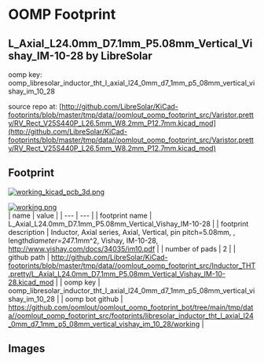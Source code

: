 # OOMP Footprint  
## L_Axial_L24.0mm_D7.1mm_P5.08mm_Vertical_Vishay_IM-10-28  by LibreSolar  
  
oomp key: oomp_libresolar_inductor_tht_l_axial_l24_0mm_d7_1mm_p5_08mm_vertical_vishay_im_10_28  
  
source repo at: [http://github.com/LibreSolar/KiCad-footprints/blob/master/tmp/data//oomlout_oomp_footprint_src/Varistor.pretty/RV_Rect_V25S440P_L26.5mm_W8.2mm_P12.7mm.kicad_mod](http://github.com/LibreSolar/KiCad-footprints/blob/master/tmp/data//oomlout_oomp_footprint_src/Varistor.pretty/RV_Rect_V25S440P_L26.5mm_W8.2mm_P12.7mm.kicad_mod)  
## Footprint  
  
[![working_kicad_pcb_3d.png](working_kicad_pcb_3d_600.png)](working_kicad_pcb_3d.png)  
  
[![working.png](working_600.png)](working.png)  
| name | value | 
| --- | --- | 
| footprint name | L_Axial_L24.0mm_D7.1mm_P5.08mm_Vertical_Vishay_IM-10-28 | 
| footprint description | Inductor, Axial series, Axial, Vertical, pin pitch=5.08mm, , length*diameter=24*7.1mm^2, Vishay, IM-10-28, http://www.vishay.com/docs/34035/im10.pdf | 
| number of pads | 2 | 
| github path | http://github.com/LibreSolar/KiCad-footprints/blob/master/tmp/data//oomlout_oomp_footprint_src/Inductor_THT.pretty/L_Axial_L24.0mm_D7.1mm_P5.08mm_Vertical_Vishay_IM-10-28.kicad_mod | 
| oomp key | oomp_libresolar_inductor_tht_l_axial_l24_0mm_d7_1mm_p5_08mm_vertical_vishay_im_10_28 | 
| oomp bot github | https://github.com/oomlout/oomlout_oomp_footprint_bot/tree/main/tmp/data//oomlout_oomp_footprint_src/footprints/libresolar_inductor_tht_l_axial_l24_0mm_d7_1mm_p5_08mm_vertical_vishay_im_10_28/working | 
## Images  
